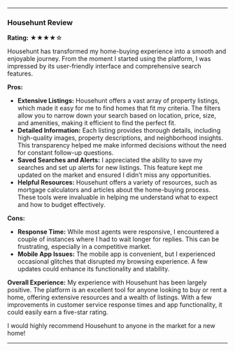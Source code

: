 

---

### Househunt Review

**Rating:** ★★★★☆

Househunt has transformed my home-buying experience into a smooth and enjoyable journey. From the moment I started using the platform, I was impressed by its user-friendly interface and comprehensive search features. 

**Pros:**
- **Extensive Listings:** Househunt offers a vast array of property listings, which made it easy for me to find homes that fit my criteria. The filters allow you to narrow down your search based on location, price, size, and amenities, making it efficient to find the perfect fit.
- **Detailed Information:** Each listing provides thorough details, including high-quality images, property descriptions, and neighborhood insights. This transparency helped me make informed decisions without the need for constant follow-up questions.
- **Saved Searches and Alerts:** I appreciated the ability to save my searches and set up alerts for new listings. This feature kept me updated on the market and ensured I didn’t miss any opportunities.
- **Helpful Resources:** Househunt offers a variety of resources, such as mortgage calculators and articles about the home-buying process. These tools were invaluable in helping me understand what to expect and how to budget effectively.

**Cons:**
- **Response Time:** While most agents were responsive, I encountered a couple of instances where I had to wait longer for replies. This can be frustrating, especially in a competitive market.
- **Mobile App Issues:** The mobile app is convenient, but I experienced occasional glitches that disrupted my browsing experience. A few updates could enhance its functionality and stability.

**Overall Experience:**
My experience with Househunt has been largely positive. The platform is an excellent tool for anyone looking to buy or rent a home, offering extensive resources and a wealth of listings. With a few improvements in customer service response times and app functionality, it could easily earn a five-star rating.

I would highly recommend Househunt to anyone in the market for a new home!

--- 
